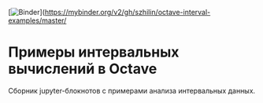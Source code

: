 [![Binder](https://mybinder.org/badge_logo.svg)](https://mybinder.org/v2/gh/szhilin/octave-interval-examples/master/

# Примеры интервальных вычислений в Octave

Сборник jupyter-блокнотов с примерами анализа интервальных данных.

